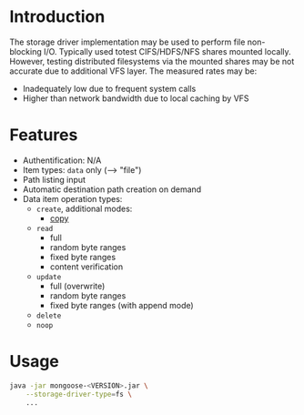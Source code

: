 # Introduction

The storage driver implementation may be used to perform file non-blocking I/O. Typically used totest CIFS/HDFS/NFS
shares mounted locally. However, testing distributed filesystems via the mounted shares may be not accurate due to
additional VFS layer. The measured rates may be:
* Inadequately low due to frequent system calls
* Higher than network bandwidth due to local caching by VFS

# Features

* Authentification: N/A
* Item types: `data` only (--> "file")
* Path listing input
* Automatic destination path creation on demand
* Data item operation types:
    * `create`, additional modes:
        * [copy](../../../../../doc/design/copy_mode/README.md)
    * `read`
        * full
        * random byte ranges
        * fixed byte ranges
        * content verification
    * `update`
        * full (overwrite)
        * random byte ranges
        * fixed byte ranges (with append mode)
    * `delete`
    * `noop`

# Usage

```bash
java -jar mongoose-<VERSION>.jar \
    --storage-driver-type=fs \
    ...
```
